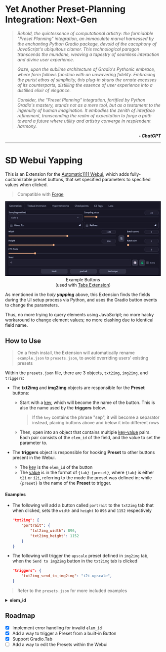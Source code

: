 ﻿# **Y**et **A**nother **P**reset-**P**lanning **I**ntegration: **N**ext-**G**en

<p><blockquote><i>

Behold, the quintessence of computational artistry: the formidable "Preset Planning" integration, an immaculate marvel harnessed by the enchanting Python Gradio package, devoid of the cacophony of JavaScript's ubiquitous clamor. This technological paragon transcends the mundane, weaving a tapestry of seamless interaction and divine user experience.

Gaze, upon the sublime architecture of Gradio's Pythonic embrace, where form follows function with an unwavering fidelity. Embracing the purist ethos of simplicity, this plug-in shuns the ornate excesses of its counterparts, distilling the essence of user experience into a distilled elixir of elegance.

Consider, the "Preset Planning" integration, fortified by Python Gradio's mastery, stands not as a mere tool, but as a testament to the ingenuity of human imagination. It embodies the zenith of interface refinement, transcending the realm of expectation to forge a path toward a future where utility and artistry converge in resplendent harmony.

</i></blockquote></p>

<p align="right"><i><b>- ChatGPT</b></i></p>

<hr>

# SD Webui Yapping
This is an Extension for the [Automatic1111 Webui](https://github.com/AUTOMATIC1111/stable-diffusion-webui), which adds fully-customizable preset buttons, that set specified parameters to specified values when clicked.

> Compatible with [Forge](https://github.com/lllyasviel/stable-diffusion-webui-forge)

<p align="center">
<img src="ui.jpg"><br>
Example Buttons<br>
(used with <a href="https://github.com/Haoming02/sd-webui-tabs-extension">Tabs Extension</a>)
</p>

As mentioned in the *holy **yapping*** above, this Extension finds the fields during the UI setup process via Python, and uses the Gradio button events to change the parameters.

Thus, no more trying to query elements using JavaScript; no more hacky workaround to change element values; no more clashing due to identical field name.

## How to Use

> On a fresh install, the Extension will automatically rename `example.json` to `presets.json`, to avoid overriding users' existing presets

Within the `presets.json` file, there are 3 objects, `txt2img`, `img2img`, and `triggers`:

- The **txt2img** and **img2img** objects are responsible for the **Preset** buttons:

    - Start with a <ins>key</ins>, which will become the name of the button. This is also the name used by the **triggers** below.

        > If the `key` contains the phrase "sep", it will become a separator instead, placing buttons above and below it into different rows

    - Then, open into an object that contains multiple <ins>key-value</ins> pairs. Each pair consists of the `elem_id` of the field, and the value to set the parameter to.

- The **triggers** object is responsible for hooking **Preset** to other buttons present in the Webui.

    - The <ins>key</ins> is the `elem_id` of the button
    - The <ins>value</ins> is in the format of `{tab}-{preset}`, where `{tab}` is either `t2i` or `i2i`, referring to the mode the preset was defined in; while `{preset}` is the name of the **Preset** to trigger.

#### Examples
- The following will add a button called `portrait` to the `txt2img` tab that when clicked, sets the `width` and `height` to `896` and `1152` respectively

    ```json
    "txt2img": {
        "portrait": {
            "txt2img_width": 896,
            "txt2img_height": 1152
        }
    }
    ```

- The following will trigger the `upscale` preset defined in `img2img` tab, when the `Send to img2img` button in the `txt2img` tab is clicked

    ```json
    "triggers": {
        "txt2img_send_to_img2img": "i2i-upscale",
    }
    ```

> Refer to the `presets.json` for more included examples

<details>
<summary><b>elem_id</b></summary>

To find the `elem_id` of a parameter, right click on the field and click `Inspect Element`, then look through the parent elements until you can find a descriptive `id`.

Most parameters should work, as long as they are Gradio components defined with unique `elem_id` properly, even ones from other Extensions.

Listed below are some built-in `elem_id` that were tested and confirmed to work:

- `txt2img_sampling`
- `txt2img_width`
- `txt2img_height`
- `txt2img_steps`
- `txt2img_cfg_scale`
- `img2img_sampling`
- `img2img_width`
- `img2img_height`
- `img2img_steps`
- `img2img_cfg_scale`
- `img2img_denoising_strength`
- `txt2img_send_to_img2img`
- `img2img_send_to_inpaint`
- `img2img_tabs_resize`

</details>

## Roadmap
- [X] Implement error handling for invalid `elem_id`
- [X] Add a way to trigger a Preset from a built-in Button
- [X] Support Gradio.Tab
- [ ] Add a way to edit the Presets within the Webui
